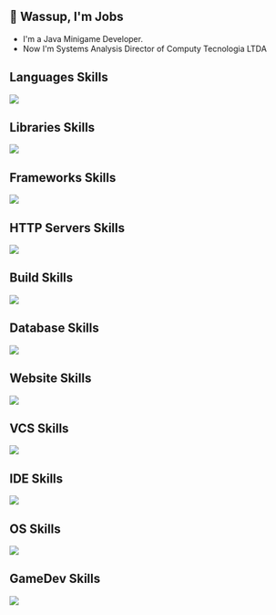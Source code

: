 ## :wave: Wassup, I'm Jobs
- I'm a Java Minigame Developer.
- Now I'm Systems Analysis Director of Computy Tecnologia LTDA

## Languages Skills
![](https://skillicons.dev/icons?i=java,cs,lua,js,php)
## Libraries Skills
![](https://skillicons.dev/icons?i=react,nodejs)
## Frameworks Skills
![](https://skillicons.dev/icons?i=dotnet,electron,spring,laravel,nextjs,nestjs)
## HTTP Servers Skills
![](https://skillicons.dev/icons?i=nginx,maven)
## Build Skills
![](https://skillicons.dev/icons?i=maven,gradle)
## Database Skills
![](https://skillicons.dev/icons?i=sqlite,postgres,mysql)
## Website Skills
![](https://skillicons.dev/icons?i=html,css,tailwind)
## VCS Skills
![](https://skillicons.dev/icons?i=git,github)
## IDE Skills
![](https://skillicons.dev/icons?i=vscode,idea,eclipse,visualstudio)
## OS Skills
![](https://skillicons.dev/icons?i=linux)
## GameDev Skills
![](https://skillicons.dev/icons?i=unity,unreal,blender)
